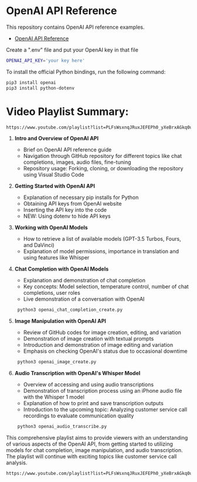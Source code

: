 # OpenAI API Reference 

This repository contains OpenAI API reference examples. 
* [OpenAI API Reference](https://platform.openai.com/docs/api-reference)

Create a ".env" file and put your OpenAI key in that file
```bash
OPENAI_API_KEY='your key here'
```

To install the official Python bindings, run the following command:
```bash
pip3 install openai
pip3 install python-dotenv
```

# Video Playlist Summary:
```bash
https://www.youtube.com/playlist?list=PLFsWsxnqJRuxJEFEPh0_yXeBrxAGkq0ul
```

1. **Intro and Overview of OpenAI API**
   - Brief on OpenAI API reference guide
   - Navigation through GitHub repository for different topics like chat completions, images, audio files, fine-tuning
   - Repository usage: Forking, cloning, or downloading the repository using Visual Studio Code

2. **Getting Started with OpenAI API**
   - Explanation of necessary pip installs for Python
   - Obtaining API keys from OpenAI website
   - Inserting the API key into the code 
   - NEW: Using dotenv to hide API keys

3. **Working with OpenAI Models**
   - How to retrieve a list of available models (GPT-3.5 Turbos, Fours, and DaVinci)
   - Explanation of model permissions, importance in translation and using features like Whisper

4. **Chat Completion with OpenAI Models**
   - Explanation and demonstration of chat completion
   - Key concepts: Model selection, temperature control, number of chat completions, user roles
   - Live demonstration of a conversation with OpenAI
   ```bash
    python3 openai_chat_completion_create.py
    ```

5. **Image Manipulation with OpenAI API**
   - Review of GitHub codes for image creation, editing, and variation
   - Demonstration of image creation with textual prompts
   - Introduction and demonstration of image editing and variation
   - Emphasis on checking OpenAI's status due to occasional downtime
   ```bash
    python3 openai_image_create.py
    ```

6. **Audio Transcription with OpenAI's Whisper Model**
   - Overview of accessing and using audio transcriptions
   - Demonstration of transcription process using an iPhone audio file with the Whisper 1 model
   - Explanation of how to print and save transcription outputs
   - Introduction to the upcoming topic: Analyzing customer service call recordings to evaluate communication quality
   ```bash
    python3 openai_audio_transcribe.py
    ```

This comprehensive playlist aims to provide viewers with an understanding of various aspects of the OpenAI API, from getting started to utilizing models for chat completion, image manipulation, and audio transcription. The playlist will continue with exciting topics like customer service call analysis.
```bash
https://www.youtube.com/playlist?list=PLFsWsxnqJRuxJEFEPh0_yXeBrxAGkq0ul
```